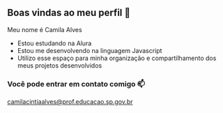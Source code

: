 ## Boas vindas ao meu perfil 👋

Meu nome é Camila Alves

- Estou estudando na Alura
- Estou me desenvolvendo na linguagem Javascript
- Utilizo esse espaço para minha organização e compartilhamento dos meus projetos desenvolvidos

### Você pode entrar em contato comigo 📫

camilacintiaalves@prof.educacao.sp.gov.br

